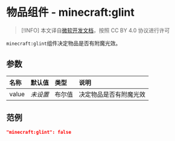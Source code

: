 # 物品组件 - minecraft:glint
> [!INFO]
> 本文译自[微软开发文档](https://learn.microsoft.com/en-us/minecraft/creator/)，按照 CC BY 4.0 协议进行许可

    
`minecraft:glint`组件决定物品是否有附魔光效。

## 参数

| 名称 | 默认值 | 类型 | 说明  |
|:----------|:----------|:----------|:----------|
| value| *未设置* | 布尔值 | 决定物品是否有附魔光效 |

## 范例
```json
"minecraft:glint": false
```
